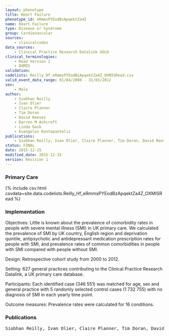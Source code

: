 ```yaml
---
layout: phenotype
title: Heart Failure
phenotype_id: eRmmsPYEodBzApqektZa4Z
name: Heart Failure
type: Disease or Syndrome
group: Cardiovascular
sources: 
    - clinicalcodes
data_sources:
    - Clinical Practice Research Datalink GOLD
clinical_terminologies:
    - Read Version 2
    - OXMIS
validation:
codelists: Reilly_Hf_eRmmsPYEodBzApqektZa4Z_OXMISRead.csv
valid_event_data_range: 01/04/2000 - 31/03/2012 
sex:
    - Male
author:
    - Siobhan Reilly
    - Ivan Olier
    - Claire Planner
    - Tim Doran
    - David Reeves
    - Darren M Ashcroft
    - Linda Gask
    - Evangelos Kontopantelis    
publications:
    - Siobhan Reilly, Ivan Olier, Claire Planner, Tim Doran, David Reeves, Darren M Ashcroft, Linda Gask, Evangelos Kontopantelis, Inequalities in physical comorbidity a longitudinal comparative cohort study of people with severe mental illness in the UK. BMJ Open, 5(e009010), 2015.
status: FINAL
date: 2015-12-15
modified_date: 2015-12-15
version: Revision 1
---
```


### Primary Care

{% include csv.html csvdata=site.data.codelists.Reilly_Hf_eRmmsPYEodBzApqektZa4Z_OXMISRead %}

### Implementation

Objectives: 
Little is known about the prevalence of comorbidity rates in people with severe mental illness (SMI) in UK primary care. We calculated the prevalence of SMI by UK country, English region and deprivation quintile, antipsychotic and antidepressant medication prescription rates for people with SMI, and prevalence rates of common comorbidities in people with SMI compared with people without SMI.

Design: 
Retrospective cohort study from 2000 to 2012.

Setting: 
627 general practices contributing to the Clinical Practice Research Datalink, a UK primary care database.

Participants: 
Each identified case (346 551) was matched for age, sex and general practice with 5 randomly selected control cases (1 732 755) with no diagnosis of SMI in each yearly time point.

Outcome measures: 
Prevalence rates were calculated for 16 conditions.

### Publications

<pre>
Siobhan Reilly, Ivan Olier, Claire Planner, Tim Doran, David Reeves, Darren M Ashcroft, Linda Gask, Evangelos Kontopantelis, Inequalities in physical comorbidity a longitudinal comparative cohort study of people with severe mental illness in the UK. BMJ Open, 5(e009010), 2015.
</pre>